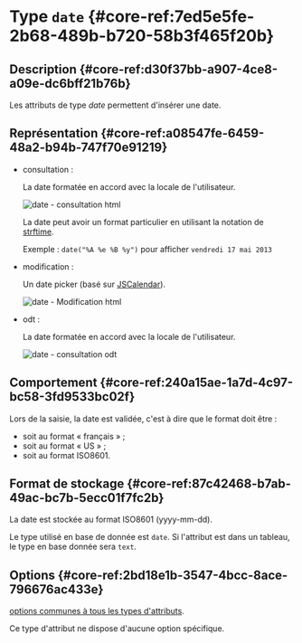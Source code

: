 # Type `date` {#core-ref:7ed5e5fe-2b68-489b-b720-58b3f465f20b}

## Description {#core-ref:d30f37bb-a907-4ce8-a09e-dc6bff21b76b}

Les attributs de type *date* permettent d'insérer une date.

## Représentation {#core-ref:a08547fe-6459-48a2-b94b-747f70e91219}

*   consultation :
    
    La date formatée en accord avec la locale de l'utilisateur.
    
    ![ date - consultation html ](famille/attributs/date-consultation.png "date - Consultation html")
    
    La date peut avoir un format particulier en utilisant la notation de [strftime][PHP_strftime].
    
    Exemple : `date("%A %e %B %y")` pour afficher `vendredi 17 mai 2013`

*   modification :
    
    Un date picker (basé sur [JSCalendar][JSCALENDAR_HOME]).
    
    ![ date - Modification html ](famille/attributs/date-modification.png "date - Modification html")

*   odt :
    
    La date formatée en accord avec la locale de l'utilisateur.
    
    ![ date - consultation odt ](famille/attributs/date-odt.png "date - Consultation odt")

## Comportement {#core-ref:240a15ae-1a7d-4c97-bc58-3fd9533bc02f}

Lors de la saisie, la date est validée, c'est à dire que le format doit être :

*   soit au format « français » ;
*   soit au format « US » ;
*   soit au format ISO8601.

## Format de stockage {#core-ref:87c42468-b7ab-49ac-bc7b-5ecc01f7fc2b}

La date est stockée au format ISO8601 (yyyy-mm-dd).

Le type utilisé en base de donnée est `date`. 
Si l'attribut est dans un tableau, le type en base donnée sera `text`.

## Options {#core-ref:2bd18e1b-3547-4bcc-8ace-796676ac433e}

[options communes à tous les types d'attributs](#core-ref:16e19c90-3233-11e2-a58f-6b135c3a2496). 

Ce type d'attribut ne dispose d'aucune option spécifique.



<!-- links -->
[PHP_strftime]: http://php.net/manual/fr/function.strftime.php "documentation de strftime sur php.net"
[PHP_is_numeric]: php.net/manual/function.is-numeric.php "documentation sur php.net"
[CKEDITOR_home]: http://ckeditor.com/ "Site officiel de CKEditor"
[CKEDITOR_option]: http://docs.cksource.com/ckeditor_api/symbols/CKEDITOR.config.html "options de CKEDITOR"
[SORTTABLEJS_home]: http://www.kryogenix.org/code/browser/sorttable/ "site officiel de sorttable.js"
[JSCOLOR_home]: http://jscolor.com/ "site officiel de JSColor"
[JSCALENDAR_HOME]: http://www.dynarch.com/projects/calendar/old/ "site officiel de JSCalendar"

